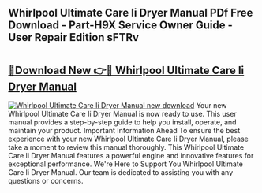 ## Whirlpool Ultimate Care Ii Dryer Manual PDf Free Download - Part-H9X Service Owner Guide - User Repair Edition sFTRv

# <h2><a href="http://bc85069.oget.top/?id=Whirlpool+Ultimate+Care+Ii+Dryer+Manual">🔗Download New 👉🔴 Whirlpool Ultimate Care Ii Dryer Manual</a></h2>

[![Whirlpool Ultimate Care Ii Dryer Manual new download](https://i.imgur.com/5g1atiW.png)](http://bc85069.oget.top/?id=Whirlpool+Ultimate+Care+Ii+Dryer+Manual)
Your new Whirlpool Ultimate Care Ii Dryer Manual is now ready to use. This user manual provides a step-by-step guide to help you install, operate, and maintain your product. Important Information Ahead To ensure the best experience with your new Whirlpool Ultimate Care Ii Dryer Manual, please take a moment to review this manual thoroughly. This Whirlpool Ultimate Care Ii Dryer Manual features a powerful engine and innovative features for exceptional performance. We're Here to Support You Whirlpool Ultimate Care Ii Dryer Manual. Our team is dedicated to assisting you with any questions or concerns.
